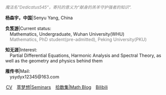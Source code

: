 <style>
.bjimg{
  position: fixed;
  top: 0;
  left: 0;
  width:100%;
height:100%;
min-width: 1000px;
z-index:-10;
zoom: 1;
  background-image: url(https://raw.github.com/SenyuYangPDELearner/SenyuYangPDELearner.github.io/main/images/1701785178015.jpeg);
  background-repeat: no-repeat;
  background-size: contain;
  background-position: center 0;
  opacity: 0.3;
  }
</style>
<head>    
<script src="https://cdn.mathjax.org/mathjax/latest/MathJax.js?config=TeX-AMS-MML_HTMLorMML" type="text/javascript"></script>
<script type="text/x-mathjax-config">
MathJax.Hub.Config({
        tex2jax: {
        skipTags: ['script', 'noscript', 'style', 'textarea', 'pre'],
        inlineMath: [['$','$']]
        }
});
</script>
</head>
<div class="bjimg"></div>

*<font size="2" color="grey">魔法名"Dedicatus545"，寄托的意义为“献身的羔羊守护强者的知识”. </font>*

<p><b>杨森宇，中国</b>|Senyu Yang, China</p>
<p><b>负笈游</b>|Current status: <br>
  &emsp;Mathematics, Undergraduate, Wuhan University(WHU)<br>
  &emsp;<font color="grey">Mathematics, PhD student(pre-admitted), Peking University(PKU) </font> </p>
<p><b>知无涯</b>|Interest: <br> 
  &emsp;Partial Differential Equations, Harmonic Analysis and Spectral Theory, as well as the geometry and physics behind them</p>
<p><b>雁传书</b>|Mail: <br>
  &emsp;ysydyx12345@163.com</p>
<a href="https://raw.github.com/SenyuYangPDELearner/SenyuYangPDELearner.github.io/main/images/CV(inEnglish).pdf" style="margin-left: 2px">CV</a>&emsp;<a href="seminars" target="_blank">萃梦想|Seminars</a>&emsp;<a href="blog" target="_blank">拾数集|Math Blog</a>&emsp;<a href="https://space.bilibili.com/693415657?spm_id_from=333.1007.0.0" target="_blank">Bilibili</a>
